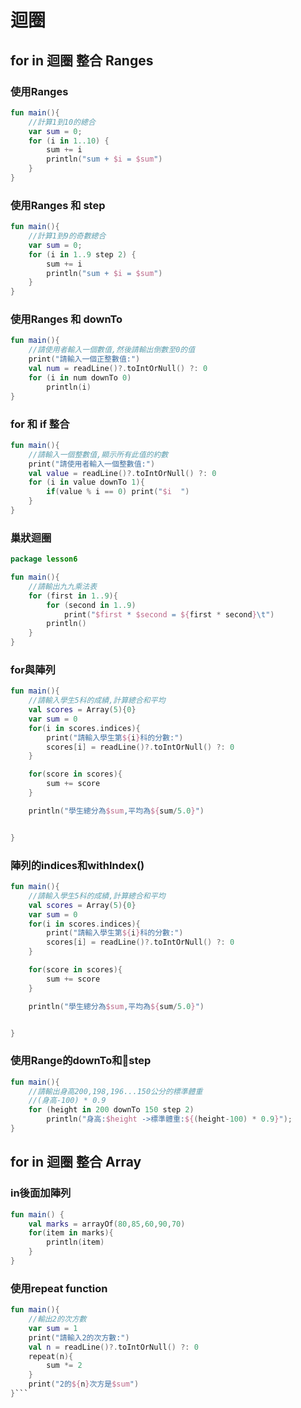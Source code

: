 # 迴圈
## for in 迴圈 整合 Ranges
### 使用Ranges

```kotlin
fun main(){
    //計算1到10的總合
    var sum = 0;
    for (i in 1..10) {
        sum += i
        println("sum + $i = $sum")
    }
}
```

### 使用Ranges 和 step

```kotlin
fun main(){
    //計算1到9的奇數總合
    var sum = 0;
    for (i in 1..9 step 2) {
        sum += i
        println("sum + $i = $sum")
    }
}
```

### 使用Ranges 和 downTo

```kotlin
fun main(){
    //請使用者輸入一個數值,然後請輸出倒數至0的值
    print("請輸入一個正整數值:")
    val num = readLine()?.toIntOrNull() ?: 0
    for (i in num downTo 0)
        println(i)
}
```

### for 和 if 整合  

```kotlin
fun main(){
    //請輸入一個整數值,顯示所有此值的約數
    print("請使用者輸入一個整數值:")
    val value = readLine()?.toIntOrNull() ?: 0
    for (i in value downTo 1){
        if(value % i == 0) print("$i  ")
    }
}
```

### 巢狀迴圈

```kotlin
package lesson6

fun main(){
    //請輸出九九乘法表
    for (first in 1..9){
        for (second in 1..9)
            print("$first * $second = ${first * second}\t")
        println()
    }
}
```
### for與陣列

```kotlin
fun main(){
    //請輸入學生5科的成績,計算總合和平均
    val scores = Array(5){0}
    var sum = 0
    for(i in scores.indices){
        print("請輸入學生第${i}科的分數:")
        scores[i] = readLine()?.toIntOrNull() ?: 0
    }

    for(score in scores){
        sum += score
    }

    println("學生總分為$sum,平均為${sum/5.0}")


}
```

### 陣列的indices和withIndex()

```kotlin
fun main(){
    //請輸入學生5科的成績,計算總合和平均
    val scores = Array(5){0}
    var sum = 0
    for(i in scores.indices){
        print("請輸入學生第${i}科的分數:")
        scores[i] = readLine()?.toIntOrNull() ?: 0
    }

    for(score in scores){
        sum += score
    }

    println("學生總分為$sum,平均為${sum/5.0}")


}
```

### 使用Range的downTo和step

```kotlin
fun main(){
    //請輸出身高200,198,196...150公分的標準體重
    //(身高-100) * 0.9
    for (height in 200 downTo 150 step 2)
        println("身高:$height ->標準體重:${(height-100) * 0.9}");
}
```
## for in 迴圈 整合 Array
### in後面加陣列
```kotlin
fun main() {  
    val marks = arrayOf(80,85,60,90,70)  
    for(item in marks){  
        println(item)  
    }  
} 
```

### 使用repeat function

```kotlin
fun main(){
    //輸出2的次方數
    var sum = 1
    print("請輸入2的次方數:")
    val n = readLine()?.toIntOrNull() ?: 0
    repeat(n){
        sum *= 2
    }
    print("2的${n}次方是$sum")
}```